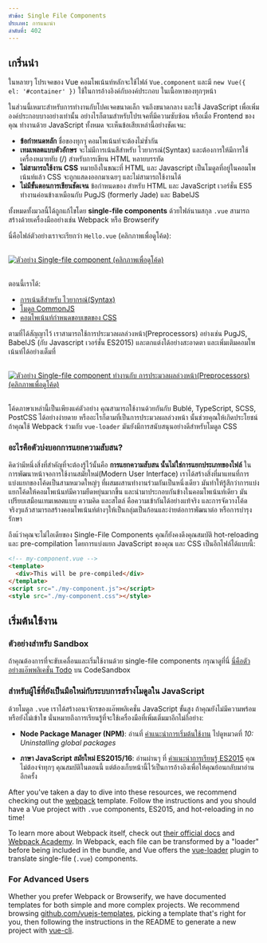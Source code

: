 ```yaml
---
หัวข้อ: Single File Components
ประเภท: การแนะนำ
ลำดับที่: 402
---
```


## เกริ่นนำ

ในหลายๆ โปรเจคของ Vue คอมโพเน้นท์หลักจะใช้ไฟล์ `Vue.component` และมี `new Vue({ el: '#container' })` ใช้ในการอ้างอิงค์กับองค์ประกอบ ในเนื้อหาของทุกๆหน้า

ในส่วนนี้เหมาะสำหรับการทำงานกับโปคเจคขนาดเล็ก จนถึงขนาดกลาง และใช้ JavaScript เพื่อเพิ่มองค์ประกอบบางอย่างเท่านั้น อย่างไรก็ตามสำหรับโปรเจคที่มีความซับซ้อน หรือเมื่อ Frontend ของคุณ ทำงานด้วย JavaScript ทั้งหมด จะเห็นข้อเสียเหล่านี้อย่างชัดเจน:

- **ข้อกำหนดหลัก** ชื่อของทุกๆ คอมโพเน้นท์จะต้องไม่ซ้ำกัน
- **เทมเพลตแบบตัวอักษร** จะไม่มีการเน้นสีสำหรับ ไวยากรณ์(Syntax) และต้องการให้มีการใช้เครื่องหมายทับ (/) สำหรับการเขียน HTML หลายบรรทัด
- **ไม่สามารถใช้งาน CSS** หมายถึงในขณะที่ HTML และ Javascript เป็นโมดูลที่อยู่ในคอมโพเน้นท์แล้ว CSS จะถูกแสดงออกมาเฉยๆ และไม่สามารถใช้งานได้
- **ไม่มีขั้นตอนการเขียนชัดเจน** ข้อกำหนดของ สำหรับ HTML และ JavaScript เวอร์ชั่น ES5 ทำงานค่อนข้างเหมือนกับ PugJS (formerly Jade) และ BabelJS

ทั้งหมดทั้งมวลนี้ได้ถูกแก้ไขโดย **single-file components** ด้วยไฟล์นามสกุล `.vue`  สามารถสร้างด้วยเครื่องมืออย่างเช่น Webpack หรือ Browserify

นี่คือไฟล์ตัวอย่างเราจะเรียกว่า `Hello.vue` (คลิกภาพเพื่อดูโค้ด):

<a href="https://gist.github.com/chrisvfritz/e2b6a6110e0829d78fa4aedf7cf6b235" target="_blank"><img src="/images/vue-component.png" alt="ตัวอย่าง Single-file component (คลิกภาพเพื่อดูโค้ด)" style="display: block; margin: 30px auto;"></a>

ตอนนี้เราได้:

- [การเน้นสีสำหรับ ไวยากรณ์(Syntax)](https://github.com/vuejs/awesome-vue#source-code-editing)
- [โมดูล CommonJS](https://webpack.js.org/concepts/modules/#what-is-a-webpack-module)
- [คอมโพเน้นท์กำหนดขอบเขตของ CSS](https://vue-loader.vuejs.org/en/features/scoped-css.html)

ตามที่ได้สัญญาไว้ เราสามารถใช้การประมวลผลล่วงหน้า(Preprocessors) อย่างเช่น PugJS, BabelJS (กับ Javascript เวอร์ชั่น ES2015) และตกแต่งได้อย่างสะอาดตา และเพิ่มเติมคอมโพเน้นท์ได้อย่างเต็มที่

<a href="https://gist.github.com/chrisvfritz/1c9f2daea9bc078dcb47e9a82e5f7587" target="_blank"><img src="/images/vue-component-with-preprocessors.png" alt="ตัวอย่าง Single-file component ทำงานกับ การประมวลผลล่วงหน้า(Preprocessors) (คลิกภาพเพื่อดูโค้ด)" style="display: block; margin: 30px auto;"></a>

โค้ดภาษาเหล่านี้เป็นเพียงแค่ตัวอย่าง คุณสามารถใช้งานด้วยกันกับ Bublé, TypeScript, SCSS, PostCSS ได้อย่างง่ายดาย หรืออะไรก็ตามที่เป็นการประมวลผลล่วงหน้า นั้นช่วยคุณให้เกิดประโยชน์ ถ้าคุณใช้ Webpack ร่วมกับ `vue-loader` มันยังมีการสนับสนุนอย่างดีสำหรับโมดูล CSS

### อะไรคือตัวบ่งบอกการแยกความสับสน?

คิดว่ามีหนึ่งสิ่งที่สำคัญที่จะต้องรู้ไว้นั้นคือ **การแยกความสับสน นั้นไม่ใช่การแยกประเภทของไฟล์** ในการพัฒนาหน้าจอการใช้งานสมัยใหม่(Modern User Interface) เราได้สร้างสิ่งที่มาแทนที่การแบ่งแยกของโค้ดเป็นสามหมวดใหญ่ๆ ที่ผสมผสานทำงานร่วมกันเป็นหนึ่งเดียว มันทำให้รู้สึกว่าการแบ่งแยกโค้ดให้คอมโพเน้นท์มีความยืดหยุ่นมากขึ้น และนำมาประกอบกันข้างในคอมโพเน้นท์เดียว มันเปรียบเสมือนเทมเพลตแบบ ความคิด และสไตล์ คือความเข้ากันได้อย่างแท้จริง และการจัดวางโค้ดจริงๆแล้วสามารถสร้างคอมโพเน้นท์ต่างๆให้เป็นกลุ่มเป็นก้อนและง่ายต่อการพัฒนาต่อ หรือการบำรุงรักษา

ถึงแ้ว่าคุณจะไม่ไอเดียของ Single-File Components คุณก็ยังคงดึงคุณสมบัติ hot-reloading และ pre-compilation โดยการแบ่งแยก JavaScript ของคุณ และ CSS เป็นอีกไฟล์ได้แบบนี้:

``` html
<!-- my-component.vue -->
<template>
  <div>This will be pre-compiled</div>
</template>
<script src="./my-component.js"></script>
<style src="./my-component.css"></style>
```

## เริ่มต้นใช้งาน

### ตัวอย่างสำหรับ Sandbox

ถ้าคุณต้องการที่จะขับเคลื่อนและเริ่มใช้งานด้วย single-file components กรุณาดูที่นี่ [นี่คือตัวอย่างแอ๊พพลิเคชั่น Todo](https://codesandbox.io/s/o29j95wx9) บน CodeSandbox

### สำหรับผู้ใช้ที่ยังเป็นมือใหม่กับระบบการสร้างโมดูลใน JavaScript

ด้วยโมดูล `.vue` เราได้สร้างอนาจักรของแอ๊พพลิเคชั่น JavaScript ขั้นสูง ถ้าคุณยังไม่มีความพร้อมหรือยังไม่เข้าใข นั่นหมายถึงการเรียนรู้ที่จะใช้เครื่องมือที่เพิ่มเติ่มมาอีกไม่กี่อย่าง:

- **Node Package Manager (NPM)**: อ่านที่ [คำแนะนำการเริ่มต้นใช้งาน](https://docs.npmjs.com/getting-started/what-is-npm) ไปดูหมวดที่ _10: Uninstalling global packages_

- **ภาษา JavaScript สมัยใหม่ ES2015/16**: อ่านผ่านๆ ที่ [คำแนะนำการเรียนรู้ ES2015](https://babeljs.io/docs/learn-es2015/) คุณไม่ต้องจำทุกๆ คุณสมบัติในตอนนี้ แต่ต้องเก็บหน้านี้ไว้เป็นการอ้างอิงเพื่อให้คุณย้อนกลับมาอ่านอีกครั้ง

After you've taken a day to dive into these resources, we recommend checking out the [webpack](https://vuejs-templates.github.io/webpack) template. Follow the instructions and you should have a Vue project with `.vue` components, ES2015, and hot-reloading in no time!

To learn more about Webpack itself, check out [their official docs](https://webpack.js.org/configuration/) and [Webpack Academy](https://webpack.academy/p/the-core-concepts). In Webpack, each file can be transformed by a "loader" before being included in the bundle, and Vue offers the [vue-loader](https://vue-loader.vuejs.org) plugin to translate single-file (`.vue`) components.

### For Advanced Users

Whether you prefer Webpack or Browserify, we have documented templates for both simple and more complex projects. We recommend browsing [github.com/vuejs-templates](https://github.com/vuejs-templates), picking a template that's right for you, then following the instructions in the README to generate a new project with [vue-cli](https://github.com/vuejs/vue-cli).
